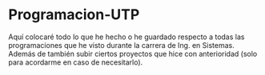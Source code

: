 # Programacion-UTP
Aquí colocaré todo lo que he hecho o he guardado respecto a todas las programaciones que he visto durante la carrera de Ing. en Sistemas.
Además de también subir ciertos proyectos que hice con anterioridad (solo para acordarme en caso de necesitarlo).
